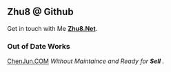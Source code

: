 ## Zhu8 @ Github

Get in touch with Me **[Zhu8.Net](https://zhu8.net/)**.

### Out of Date Works

[ChenJun.COM](https://chenjun.com) _Without Maintaince and Ready for **Sell** ._
